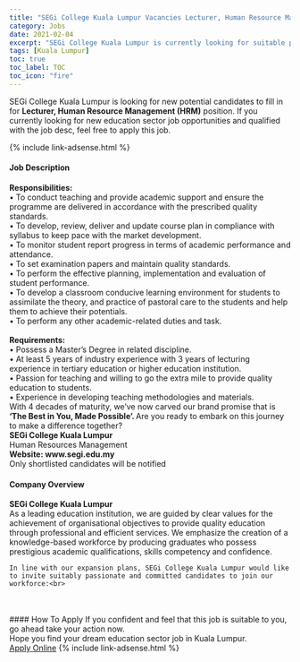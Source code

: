 ```yaml
---
title: "SEGi College Kuala Lumpur Vacancies Lecturer, Human Resource Management (HRM)" 
category: Jobs 
date: 2021-02-04 
excerpt: "SEGi College Kuala Lumpur is currently looking for suitable person to fill in the Lecturer, Human Resource Management (HRM) which positioned at Kuala Lumpur" 
tags: [Kuala Lumpur] 
toc: true 
toc_label: TOC 
toc_icon: "fire" 
--- 
```


<p>SEGi College Kuala Lumpur is looking for new potential candidates to fill in for <b>Lecturer, Human Resource Management (HRM)</b> position. If you currently looking for new education sector job opportunities and qualified with the job desc, feel free to apply this job.
</p>{% include link-adsense.html %} 
 <div><div><h4>Job Description</h4></div><div><div><span><div><div><div><div><strong>Responsibilities:</strong></div><div>&#8226; To conduct teaching and provide academic support and ensure the programme are delivered in accordance with the prescribed quality standards.<br>&#8226; To develop, review, deliver and update course plan in compliance with syllabus to keep pace with the market development.<br>&#8226; To monitor student report progress in terms of academic performance and attendance.<br>&#8226; To set examination papers and maintain quality standards.<br>&#8226; To perform the effective planning, implementation and evaluation of student performance.<br>&#8226; To develop a classroom conducive learning environment for students to assimilate the theory, and practice of pastoral care to the students and help them to achieve their potentials.<br>&#8226; To perform any other academic-related duties and task.</div><div><br><strong>Requirements:</strong></div>&#8226; Possess a Master&#8217;s Degree in related discipline.<br>&#8226; At least 5 years of industry experience with 3 years of lecturing experience in tertiary education or higher education institution.<br>&#8226; Passion for teaching and willing to go the extra mile to provide quality education to students.<br>&#8226; Experience in developing teaching methodologies and materials.</div></div><div><div>With 4 decades of maturity, we&#8217;ve now carved our brand promise that is<strong> &#8216;The Best in You, Made Possible&#8217;. </strong>Are you ready to embark on this journey to make a difference together?</div><div><strong>SEGi College Kuala Lumpur</strong><br>Human Resources Management<br><strong>Website: www.segi.edu.my</strong></div>Only shortlisted candidates will be notified</div></div></span></div></div></div> 
<div><div><h4>Company Overview</h4></div><div><div><span><div><div>
<strong>SEGi College Kuala Lumpur</strong>
<div>
		As a leading education institution, we are guided by clear values for the achievement of organisational objectives to provide quality education through professional and efficient services. We emphasize the creation of a knowledge-based workforce by producing graduates who possess prestigious academic qualifications, skills competency and confidence.</div>
	
	In line with our expansion plans, SEGi College Kuala Lumpur would like to invite suitably passionate and committed candidates to join our workforce:<br>
<br>
	&#160;</div></div></span></div></div></div> 
#### How To Apply 
If you confident and feel that this job is suitable to you, go ahead take your action now. <br/> 
Hope you find your dream education sector job in Kuala Lumpur. <br/> 
<a href="https://www.jobstreet.com.my/en/job/lecturer-human-resource-management-hrm-4476431?jobId=jobstreet-my-job-4476431&sectionRank=17&token=0~ca5f4486-fdea-49f4-86e9-6492b3c7cad1&fr=SRP%20View%20In%20New%20Ta" class="btn btn--info" target="_blank" rel="nofollow noopenner">Apply Online</a> 
{% include link-adsense.html %} 